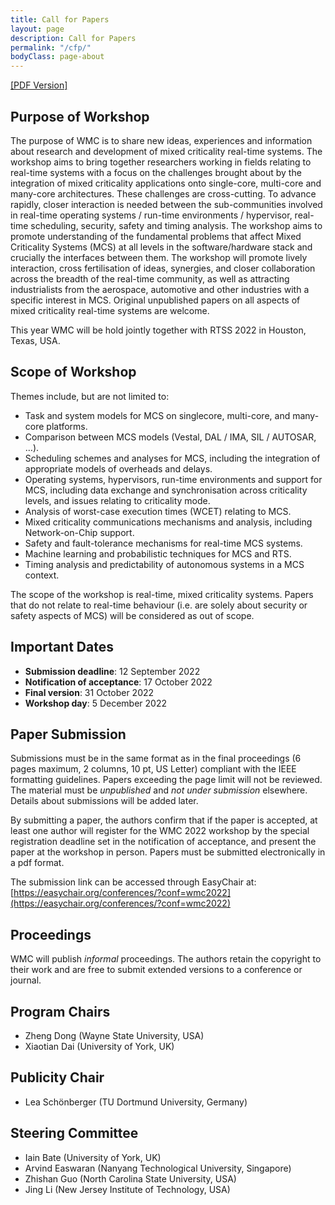 ```yaml
---
title: Call for Papers
layout: page
description: Call for Papers
permalink: "/cfp/"
bodyClass: page-about
---
```


[\[PDF Version\]](/assets/WMC_2022_CFP.pdf)

## Purpose of Workshop

The purpose of WMC is to share new ideas, experiences and information about research and development of mixed criticality real-time systems. The workshop aims to bring together researchers working in fields relating to real-time systems with a focus on the challenges brought about by the integration of mixed criticality applications onto single-core, multi-core and many-core architectures. These challenges are cross-cutting. To advance rapidly, closer interaction is needed between the sub-communities involved in real-time operating systems / run-time environments / hypervisor, real-time scheduling, security, safety and timing analysis. The workshop aims to promote understanding of the fundamental problems that affect Mixed Criticality Systems (MCS) at all levels in the software/hardware stack and crucially the interfaces between them. The workshop will promote lively interaction, cross fertilisation of ideas, synergies, and closer collaboration across the breadth of the real-time community, as well as attracting industrialists from the aerospace, automotive and other industries with a specific interest in MCS. Original unpublished papers on all aspects of mixed criticality real-time systems are welcome.

This year WMC will be hold jointly together with RTSS 2022 in Houston, Texas, USA.

## Scope of Workshop

Themes include, but are not limited to:

- Task and system models for MCS on singlecore, multi-core, and many-core platforms.
- Comparison between MCS models (Vestal, DAL / IMA, SIL / AUTOSAR, …).
- Scheduling schemes and analyses for MCS, including the integration of appropriate models of overheads and delays.
- Operating systems, hypervisors, run-time environments and support for MCS, including data exchange and synchronisation across criticality levels, and issues relating to criticality mode.
- Analysis of worst-case execution times (WCET) relating to MCS.
- Mixed criticality communications mechanisms and analysis, including Network-on-Chip support.
- Safety and fault-tolerance mechanisms for real-time MCS systems.
- Machine learning and probabilistic techniques for MCS and RTS.
- Timing analysis and predictability of autonomous systems in a MCS context.

The scope of the workshop is real-time, mixed criticality systems. Papers that do not relate to real-time behaviour (i.e. are solely about security or safety aspects of MCS) will be considered as out of scope.

## Important Dates

- **Submission deadline**: 12 September 2022
- **Notification of acceptance**: 17 October 2022
- **Final version**: 31 October 2022
- **Workshop day**: 5 December 2022

## Paper Submission

Submissions must be in the same format as in the final proceedings (6 pages maximum, 2 columns, 10 pt, US Letter) compliant with the IEEE formatting guidelines. Papers exceeding the page limit will not be reviewed. The material must be *unpublished* and *not under submission* elsewhere. Details about submissions will be added later.

By submitting a paper, the authors confirm that if the paper is accepted, at least one author will register for the WMC 2022 workshop by the special registration deadline set in the notification of acceptance, and present the paper at the workshop in person. Papers must be submitted electronically in a pdf format.

The submission link can be accessed through EasyChair at: [https://easychair.org/conferences/?conf=wmc2022](https://easychair.org/conferences/?conf=wmc2022)

## Proceedings

WMC will publish *informal* proceedings. The authors retain the copyright to their work and are free to submit extended versions to a conference or journal.

## Program Chairs
- Zheng Dong (Wayne State University, USA)
- Xiaotian Dai (University of York, UK)

## Publicity Chair
- Lea Schönberger (TU Dortmund University, Germany)

## Steering Committee
- Iain Bate (University of York, UK)
- Arvind Easwaran (Nanyang Technological University, Singapore)
- Zhishan Guo (North Carolina State University, USA)
- Jing Li (New Jersey Institute of Technology, USA)
